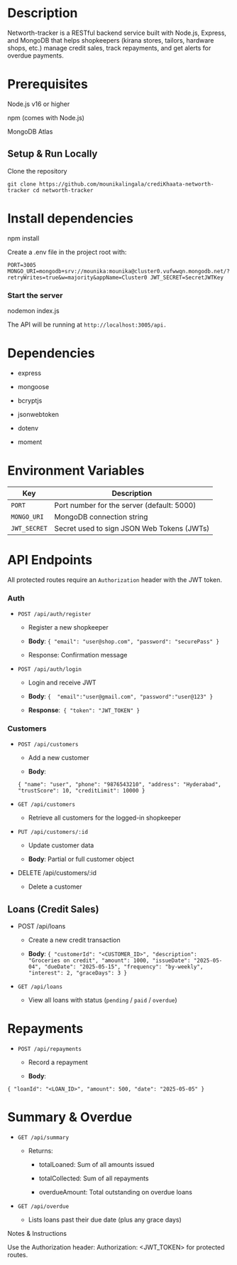 # Description

Networth-tracker is a RESTful backend service built with Node.js, Express, and MongoDB that helps shopkeepers (kirana stores, tailors, hardware shops, etc.) manage credit sales, track repayments, and get alerts for overdue payments.

# Prerequisites

Node.js v16 or higher

npm (comes with Node.js)

MongoDB Atlas

## Setup & Run Locally

Clone the repository

`git clone https://github.com/mounikalingala/crediKhaata-networth-tracker
cd networth-tracker`

# Install dependencies

npm install

Create a .env file in the project root with:

`PORT=3005
MONGO_URI=mongodb+srv://mounika:mounika@cluster0.vufwwqn.mongodb.net/?retryWrites=true&w=majority&appName=Cluster0
JWT_SECRET=SecretJWTKey`

### Start the server

nodemon index.js

The API will be running at `http://localhost:3005/api.`

# Dependencies

- express

- mongoose

- bcryptjs

- jsonwebtoken

- dotenv

- moment

# Environment Variables

| Key           | Description                                   |
| ------------- | --------------------------------------------- |
| `PORT`        | Port number for the server (default: 5000)    |
| `MONGO_URI`   | MongoDB connection string                     |
| `JWT_SECRET`  | Secret used to sign JSON Web Tokens (JWTs)    |

# API Endpoints

All protected routes require an `Authorization` header with the JWT token.

### Auth

- `POST /api/auth/register`

    - Register a new shopkeeper

    - **Body**: `{ "email": "user@shop.com", "password": "securePass" }`

    - Response: Confirmation message

- `POST /api/auth/login`

    - Login and receive JWT

    - **Body**: `{  "email":"user@gmail.com", "password":"user@123" }`

    - **Response**:` { "token": "JWT_TOKEN" }`

### Customers

- `POST /api/customers`

    - Add a new customer

    - **Body**:

    `{
  "name": "user",
  "phone": "9876543210",
  "address": "Hyderabad",
  "trustScore": 10,
  "creditLimit": 10000
    }
`
- `GET /api/customers`

    - Retrieve all customers for the logged-in shopkeeper

- `PUT /api/customers/:id`

    - Update customer data

    - **Body**: Partial or full customer object

- DELETE /api/customers/:id

    - Delete a customer

## Loans (Credit Sales)

- POST /api/loans

    - Create a new credit transaction

    - **Body**: `{
  "customerId": "<CUSTOMER_ID>",
  "description": "Groceries on credit",
  "amount": 1000,
  "issueDate": "2025-05-04",
  "dueDate": "2025-05-15",
  "frequency": "by-weekly",
  "interest": 2,
  "graceDays": 3
}`
- `GET /api/loans`
    - View all loans with status (`pending` / `paid` / `overdue`)

# Repayments

- `POST /api/repayments`

    - Record a repayment

    - **Body**:

`{
  "loanId": "<LOAN_ID>",
  "amount": 500,
  "date": "2025-05-05"
}`

# Summary & Overdue

- `GET /api/summary`

    - Returns:

        - totalLoaned: Sum of all amounts issued

        - totalCollected: Sum of all repayments

        - overdueAmount: Total outstanding on overdue loans

- `GET /api/overdue`

    - Lists loans past their due date (plus any grace days)

Notes & Instructions

Use the Authorization header: Authorization: <JWT_TOKEN> for protected routes.

